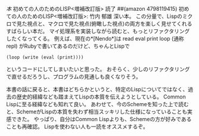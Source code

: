 *本* 初めての人のためのLISP<増補改訂版> 読了
 ##(amazon 4798119415)  初めての人のためのLISP<増補改訂版>: 竹内 郁雄
深い本。
この分量で、Lispのミクロで見た視点と、マクロで見た視点(俯瞰した視点)の両方を楽しく見せてくれるすばらしい本だ。
マイ処理系を実装しながら読むと、もっとリファクタリングしたくなってくる。
例えば、現在の*[Nendo*]は read eval print loop (通称repl) がRubyで書いてあるのだけど、ちゃんとLispで
```
(loop (write (eval (print))))
```
というコードにしてしまいたいと思った。
おそらく、少しのリファクタリングで直せるだろうし、プログラムの見通しも良くなりそう。

本書の話に戻ると、本書はどちらかというと、特定のLispについてではなく、過去の歴史的経緯なども踏まえてLispの本質を伝えようとしている。
Common Lispに至る経緯なども知れて良い。
あわせて、今のSchemeを知った上で読むと、SchemeがLispの本質を失わず相当スッキリした仕様になっていることも実感できた。
やっぱり、自分はCommon Lispよりも、Schemeの方が好みであることも再確認。
Lispを使わない人も一読をオススメするぞ。
